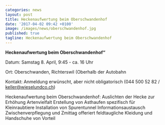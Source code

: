 ```yaml
---
categories: news
layout: post
title: Heckenaufwertung beim Oberschwandenhof
date: '2017-04-02 09:42 +0100'
image: /images/news/oberschwandenhof.jpg
published: true
tagline: Heckenaufwertung beim Oberschwandenhof
---
```


**Heckenaufwertung beim Oberschwandenhof“**

Datum: Samstag 8. April, 9:45 - ca. 16 Uhr

Ort:   Oberschwanden, Richterswil (Oberhalb der Autobahn

Kontakt: Anmeldung erwünscht, aber nicht obligatorisch
(044 500 52 82 / keller@wieselundco.ch)

Heckenaufwertung beim Oberschwandenhof:
 Auslichten der Hecke zur Erhöhung Artenvielfalt
 Erstellung von Asthaufen spezifisch für Kleinraubtiere
 Installation von Spurentunnel
 Informationsaustausch
 Zwischenverpflegung und Zmittag offeriert
 feldtaugliche Kleidung und Handschuhe von Vorteil
